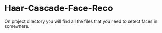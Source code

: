 # Haar-Cascade-Face-Reco

On project directory you will find all the files that you need to detect faces in somewhere.
 
